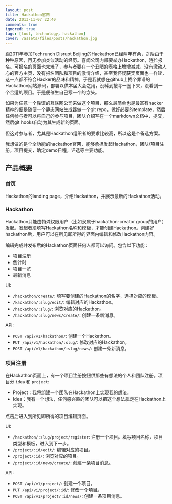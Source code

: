 ```yaml
---
layout: post
title: Hackathon官网
date: 2013-11-07 22:40
comments: true
ignored: true
tags: [tool, technology, hackathon]
cover: /assets/files/posts/hackathon.jpg
---
```


距2011年参加Techrunch Disrupt Beijing的Hackathon已经两年有余，之后由于种种原因，再无参加类似活动的经历。喜闻公司内部要举办Hackathon，连忙报名。可报名的页面也太矬了，参与者要在一个丑陋的表格上增增减减，没有激动人心的官方主页，没有报名团队和项目的激情介绍，甚至我怀疑获奖页面也一样矬，这一点都不符合Hacker的品味和精神。于是我就想在github上找个靠谱的Hackathon网站源码，部署以供本届大会之用，没料到搜寻一圈下来，没看到一个合适的项目。于是便催生自己写一个的念头。

<!--more-->

如果为任意一个靠谱的互联网公司来做这个项目，那么最简单也是最富有hacker精神的便是随便一个静态网站生成器做一个git repo，做好必要的template，然后任何参与者可以将自己的参与项目，团队介绍写在一个markdown文档中，提交，然后git hooks自动为其生成新的页面。

但这对参与者，尤其是Hackathon组织者的要求比较高，所以这是个备选方案。

我想做的是个全功能的hackathon官网，能够承担发起Hackathon，团队/项目注册，项目提交，确定demo日程，评选等主要功能。

## 产品概要

### 首页

Hackathon的landing page，介绍Hackathon，并展示最新的Hackathon活动。

### Hackathon

Hackathon只能由特殊权限用户（比如隶属于hackathon-creator group的用户）发起。发起者须填写Hackathon名称和模板，才能创建Hackathon。创建好hackathon后，用户可以在所见即所得的界面内编辑和修改Hackathon内容。

编辑完成并发布后的Hackathon页面任何人都可以访问。包含以下功能：

* 项目注册
* 倒计时
* 项目一览
* 最新消息

UI:

* ``/hackathon/create/``: 填写要创建的Hackathon的名字，选择对应的模板。
* ``/kackathon/:slug/edit/``: 编辑对应的Hackathon。
* ``/hackathon/:slug/``: 浏览对应的Hackathon。
* ``/hackathon/:slug/news/create/``: 创建一条新消息。

API:

* ``POST /api/v1/hackathon/``: 创建一个Hackathon。
* ``PUT /api/v1/hackathon/:slug/``: 修改对应的Hackathon。
* ``POST /api/v1/hackathon/:slug/news/``: 创建一条新消息。

### 项目注册

在Hackathon页面上，有一个项目注册按钮供那些有想法的个人和团队注册。项目分 ``idea`` 和 ``project``:

* Project：我将组建一个团队在Hackathon上实现我的想法。
* Idea：我有一个想法，任何感兴趣的团队可以把这个想法拿走在Hackathon上实现。

点击后进入到所见即所得的项目编辑页面。

UI:

* ``/hackathon/:slug/project/register``: 注册一个项目。填写项目名称，项目类型和模板，进入到下一步。
* ``/project/:id/edit/``: 编辑对应的项目。
* ``/project/:id/``: 浏览对应的项目。
* ``/project/:id/news/create/``: 创建一条项目消息。

API:

* ``POST /api/v1/project/``: 创建一个项目。
* ``PUT /api/vi/project/:id/``: 修改一个项目。
* ``POST /api/v1/project/:id/news/``: 创建一条项目消息。


